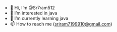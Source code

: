 - 👋 Hi, I’m @Sr7ram512
- 👀 I’m interested in java
- 🌱 I’m currently learning java
- 📫 How to reach me (sriram7199910@gmail.com)

<!---
Sr7ram512/Sr7ram512 is a ✨ special ✨ repository because its `README.md` (this file) appears on your GitHub profile.
You can click the Preview link to take a look at your changes.
--->

